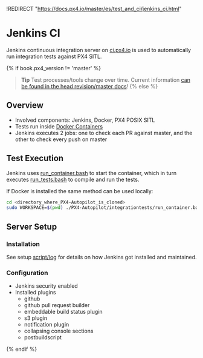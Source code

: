 !REDIRECT "https://docs.px4.io/master/es/test_and_ci/jenkins_ci.html"

# Jenkins CI

Jenkins continuous integration server on [ci.px4.io](http://ci.px4.io/) is used to automatically run integration tests against PX4 SITL.

{% if book.px4_version != 'master' %}

> **Tip** Test processes/tools change over time. Current information [can be found in the head revision/master docs](https://dev.px4.io/master/en/test_and_ci/)! {% else %} <!-- START: details below displayed only in master -->

## Overview

- Involved components: Jenkins, Docker, PX4 POSIX SITL
- Tests run inside [Docker Containers](../test_and_ci/docker.md)
- Jenkins executes 2 jobs: one to check each PR against master, and the other to check every push on master

## Test Execution

Jenkins uses [run_container.bash](https://github.com/PX4/PX4-Autopilot/blob/master/integrationtests/run_container.bash) to start the container, which in turn executes [run_tests.bash](https://github.com/PX4/PX4-Autopilot/blob/master/integrationtests/run_tests.bash) to compile and run the tests.

If Docker is installed the same method can be used locally:

```sh
cd <directory_where_PX4-Autopilot_is_cloned>
sudo WORKSPACE=$(pwd) ./PX4-Autopilot/integrationtests/run_container.bash
```

## Server Setup

### Installation

See setup [script/log](https://github.com/PX4/containers/tree/master/scripts/jenkins) for details on how Jenkins got installed and maintained.

### Configuration

- Jenkins security enabled
- Installed plugins 
    - github
    - github pull request builder
    - embeddable build status plugin
    - s3 plugin
    - notification plugin
    - collapsing console sections
    - postbuildscript

{% endif %} <!-- END: details above displayed only in master -->